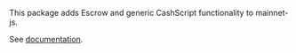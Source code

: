 This package adds Escrow and generic CashScript functionality to mainnet-js.

See [documentation](https://mainnet.cash/tutorial/#escrow-contracts).
